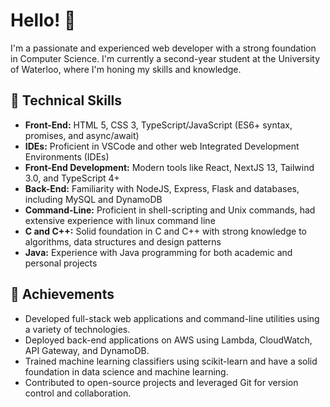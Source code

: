 # Hello! 👋

I'm a passionate and experienced web developer with a strong foundation in Computer Science. I'm currently a second-year student at the University of Waterloo, where I'm honing my skills and knowledge. 

## 🔧 Technical Skills

- **Front-End:** HTML 5, CSS 3, TypeScript/JavaScript (ES6+ syntax, promises, and async/await)
- **IDEs:** Proficient in VSCode and other web Integrated Development Environments (IDEs)
- **Front-End Development:** Modern tools like React, NextJS 13, Tailwind 3.0, and TypeScript 4+
- **Back-End:** Familiarity with NodeJS, Express, Flask and databases, including MySQL and DynamoDB
- **Command-Line:** Proficient in shell-scripting and Unix commands, had extensive experience with linux command line
- **C and C++:** Solid foundation in C and C++ with strong knowledge to algorithms, data structures and design patterns
- **Java:** Experience with Java programming for both academic and personal projects

## 🌟 Achievements

- Developed full-stack web applications and command-line utilities using a variety of technologies.
- Deployed back-end applications on AWS using Lambda, CloudWatch, API Gateway, and DynamoDB.
- Trained machine learning classifiers using scikit-learn and have a solid foundation in data science and machine learning.
- Contributed to open-source projects and leveraged Git for version control and collaboration.
